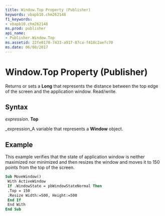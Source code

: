 ```yaml
---
title: Window.Top Property (Publisher)
keywords: vbapb10.chm262148
f1_keywords:
- vbapb10.chm262148
ms.prod: publisher
api_name:
- Publisher.Window.Top
ms.assetid: 22fe0170-7433-a917-87ca-f418c2aefc70
ms.date: 06/08/2017
---
```



# Window.Top Property (Publisher)

Returns or sets a  **Long** that represents the distance between the top edge of the screen and the application window. Read/write.


## Syntax

 _expression_. **Top**

 _expression_A variable that represents a  **Window** object.


## Example

This example verifies that the state of application window is neither maximized nor minimized and then resizes the window and moves it to 150 points from the top of the screen.


```vb
Sub MoveWindow() 
 With ActiveWindow 
 If .WindowState = pbWindowStateNormal Then 
 .Top = 150 
 .Resize Width:=500, Height:=500 
 End If 
 End With 
End Sub
```


